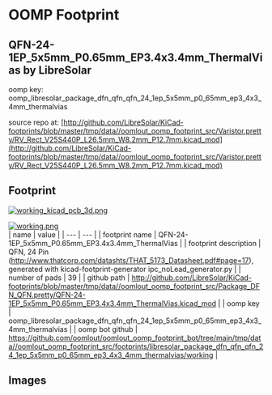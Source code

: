 # OOMP Footprint  
## QFN-24-1EP_5x5mm_P0.65mm_EP3.4x3.4mm_ThermalVias  by LibreSolar  
  
oomp key: oomp_libresolar_package_dfn_qfn_qfn_24_1ep_5x5mm_p0_65mm_ep3_4x3_4mm_thermalvias  
  
source repo at: [http://github.com/LibreSolar/KiCad-footprints/blob/master/tmp/data//oomlout_oomp_footprint_src/Varistor.pretty/RV_Rect_V25S440P_L26.5mm_W8.2mm_P12.7mm.kicad_mod](http://github.com/LibreSolar/KiCad-footprints/blob/master/tmp/data//oomlout_oomp_footprint_src/Varistor.pretty/RV_Rect_V25S440P_L26.5mm_W8.2mm_P12.7mm.kicad_mod)  
## Footprint  
  
[![working_kicad_pcb_3d.png](working_kicad_pcb_3d_600.png)](working_kicad_pcb_3d.png)  
  
[![working.png](working_600.png)](working.png)  
| name | value | 
| --- | --- | 
| footprint name | QFN-24-1EP_5x5mm_P0.65mm_EP3.4x3.4mm_ThermalVias | 
| footprint description | QFN, 24 Pin (http://www.thatcorp.com/datashts/THAT_5173_Datasheet.pdf#page=17), generated with kicad-footprint-generator ipc_noLead_generator.py | 
| number of pads | 39 | 
| github path | http://github.com/LibreSolar/KiCad-footprints/blob/master/tmp/data//oomlout_oomp_footprint_src/Package_DFN_QFN.pretty/QFN-24-1EP_5x5mm_P0.65mm_EP3.4x3.4mm_ThermalVias.kicad_mod | 
| oomp key | oomp_libresolar_package_dfn_qfn_qfn_24_1ep_5x5mm_p0_65mm_ep3_4x3_4mm_thermalvias | 
| oomp bot github | https://github.com/oomlout/oomlout_oomp_footprint_bot/tree/main/tmp/data//oomlout_oomp_footprint_src/footprints/libresolar_package_dfn_qfn_qfn_24_1ep_5x5mm_p0_65mm_ep3_4x3_4mm_thermalvias/working | 
## Images  
